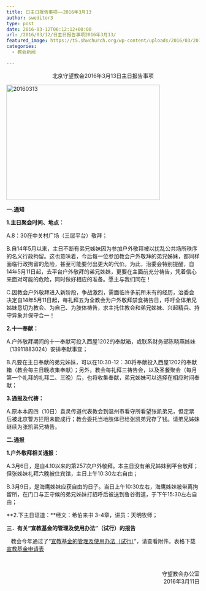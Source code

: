 ```yaml
---
title: 日主日报告事项——2016年3月13
author: sweditor3
type: post
date: 2016-03-12T06:12:12+00:00
url: /2016/03/12/日主日报告事项2016年3月13/
featured_image: https://t5.shwchurch.org/wp-content/uploads/2016/03/20160313-400x288.jpg
categories:
  - 教会新闻

---
```

<p style="text-align: center;">
  北京守望教会2016年3月13日主日报告事项
</p>

<!--more-->


<img alt="20160313" class="aligncenter size-full wp-image-13625" height="300" src="http://t5.shwchurch.org/wp-content/uploads/2016/03/20160313.jpg" width="400" /> 

**一.通知**
	  
**1.主日聚会时间、地点：**
	  
A.8：30在中关村广场（三层平台）敬拜；
	  
B.自14年5月以来，主日不断有弟兄姊妹因为参加户外敬拜被以扰乱公共场所秩序的名义行政拘留。这也意味着，今后每一位参加教会户外敬拜的弟兄姊妹，都同样面临行政拘留的危险，甚至可能要付出更大的代价。为此，治委会特别提醒，自14年5月11日起，去平台户外敬拜的弟兄姊妹，更要在主面前充分祷告，凭着信心来面对可能的危险，同时做好相应的准备。愿主与我们同在！
	  
C.因教会户外敬拜进入新阶段，争战激烈，需面临许多前所未有的经历，治委会决定自14年5月11日起，每礼拜五为全教会为户外敬拜禁食祷告日，呼吁全体弟兄姊妹恳切为教会、为自己、为肢体祷告，求主托住教会和弟兄姊妹、兴起精兵、持守异象并保守合一！
	  
**2.十一奉献：**
	  
A.户外敬拜期间的十一奉献可投入西屋1202的奉献箱，或联系财务部陈晓燕姊妹（13911883024）安排奉献事宜；
	  
B.凡要在主日奉献的弟兄姊妹，可以在10:30-12：30将奉献投入西屋1202的奉献箱（教会每主日晚收集奉献）；另外，教会每礼拜三祷告会，以及圣餐聚会（每月第一个礼拜的礼拜二、三晚）后，也将收集奉献，弟兄姊妹可以选择在相应时间奉献；
	  
**3.通报及代祷：**
	  
A.原本本周四（10日）袁灵传道代表教会到温州市看守所看望张凯弟兄，但定票后被北京警方拦阻未能成行；教会委托当地肢体已给张凯弟兄存了钱。请弟兄姊妹继续为张凯弟兄祷告。 

**二.通报**
	  
**1.户外敬拜相关通报：**
	  
A.3月6日，是自4.10以来的第257次户外敬拜。本主日没有弟兄姊妹到平台敬拜；但张姊妹礼拜六晚被住宾馆，主日上午10:30左右自由；
	  
B.3月9日，是海鹰姊妹应获自由的日子。当日上午10:30左右，海鹰姊妹被带离拘留所，在门口与正守候的弟兄姊妹打招呼后被送到鲁谷街道，于下午15:30左右自由；
	  
**2.下主日证道：**经文：希伯来书 3-4章，讲员：天明牧师； 

**三．有关&ldquo;宣教基金的管理及使用办法&rdquo;（试行）的报告**
	  
&nbsp; &nbsp;教会今年通过了&ldquo;[宣教基金的管理及使用办法（试行）][1]&rdquo;，请查看附件。表格下载<a href="http://t5.shwchurch.org/wp-content/uploads/2016/03/宣教基金申请表.doc" rel="">宣教基金申请表</a> 

&nbsp; 

<p style="text-align: right;">
  守望教会办公室<br /> 2016年3月11日
</p>

&nbsp;

 [1]: /2016/03/12/北京守望教会宣教基金的管理及使用办法试行/